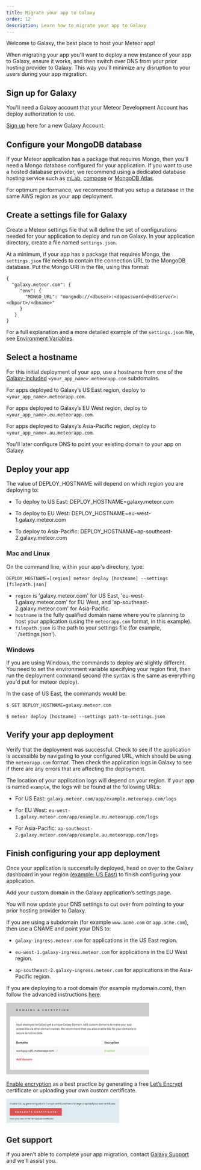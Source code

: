 ```yaml
---
title: Migrate your app to Galaxy
order: 12
description: Learn how to migrate your app to Galaxy
---
```


Welcome to Galaxy, the best place to host your Meteor app!

When migrating your app you'll want to deploy a new instance of your app to Galaxy, ensure it works, and then switch over DNS from your prior hosting provider to Galaxy. This way you'll minimize any disruption to your users during your app migration.

<h2 id="migrate-sign-up">Sign up for Galaxy</h2>
You'll need a Galaxy account that your Meteor Development Account has deploy authorization to use.

[Sign up](https://www.meteor.com/galaxy/signup) here for a new Galaxy Account.

<h2 id="migrate-mongo-configure">Configure your MongoDB database</h2>

If your Meteor application has a package that requires Mongo, then you'll need a Mongo database configured for your application. If you want to use a hosted database provider, we recommend using a dedicated database hosting service such as [mLab](https://www.mlab.com), [compose](https://www.compose.io) or [MongoDB Atlas](https://www.mongodb.com/cloud/atlas).

For optimum performance, we recommend that you setup a database in the same AWS region as your app deployment.

<h2 id="migrate-settings-create">Create a settings file for Galaxy</h2>

Create a Meteor settings file that will define the set of configurations needed for your application to deploy and run on Galaxy. In your application directory, create a file named `settings.json`.

At a minimum, if your app has a package that requires Mongo, the `settings.json` file needs to contain the connection URL to the MongoDB database. Put the Mongo URI in the file, using this format:

```
{
  "galaxy.meteor.com": {
     "env": {
       "MONGO_URL": "mongodb://<dbuser>:<dbpassword>@<dbserver>:<dbport>/<dbname>"
     }
   }
}
```

For a full explanation and a more detailed example of the `settings.json` file, see [Environment Variables](/environment-variables.html).

<h2 id="migrate-select-hostname">Select a hostname</h2>

For this initial deployment of your app, use a hostname from one of the [Galaxy-included](/custom-domains.html#meteorapp-subdomain) `<your_app_name>.meteorapp.com` subdomains.

For apps deployed to Galaxy’s US East region, deploy to `<your_app_name>.meteorapp.com`.

For apps deployed to Galaxy’s EU West region, deploy to `<your_app_name>.eu.meteorapp.com`.

For apps deployed to Galaxy’s Asia-Pacific region, deploy to `<your_app_name>.au.meteorapp.com`.

You'll later configure DNS to point your existing domain to your app on Galaxy.

<h2 id="migrate-deploy-app">Deploy your app</h2>

The value of DEPLOY_HOSTNAME will depend on which region you are deploying to:

- To deploy to US East: DEPLOY_HOSTNAME=galaxy.meteor.com

- To deploy to EU West: DEPLOY_HOSTNAME=eu-west-1.galaxy.meteor.com

- To deploy to Asia-Pacific: DEPLOY_HOSTNAME=ap-southeast-2.galaxy.meteor.com

<h3 id="deploy-mac">Mac and Linux</h3>

On the command line, within your app's directory, type:
```
DEPLOY_HOSTNAME=[region] meteor deploy [hostname] --settings [filepath.json]
```

- `region` is 'galaxy.meteor.com' for US East, 'eu-west-1.galaxy.meteor.com' for EU West, and 'ap-southeast-2.galaxy.meteor.com' for Asia-Pacific.
- `hostname` is the fully qualified domain name where you're planning to host your application (using the `meteorapp.com` format, in this example).
- `filepath.json` is the path to your settings file (for example, './settings.json').

<h3 id="deploy-windows">Windows</h3>

If you are using Windows, the commands to deploy are slightly different. You need to set the environment variable specifying your region first, then run the deployment command second (the syntax is the same as everything you'd put for meteor deploy).

In the case of US East, the commands would be:

```
$ SET DEPLOY_HOSTNAME=galaxy.meteor.com
```
```
$ meteor deploy [hostname] --settings path-to-settings.json
```

<h2 id="migrate-verify-app">Verify your app deployment</h2>

Verify that the deployment was successful. Check to see if the application is accessible by navigating to your configured URL, which should be using the `meteorapp.com`  format. Then check the application logs in Galaxy to see if there are any errors that are affecting the deployment.

The location of your application logs will depend on your region. If your app is named `example`, the logs will be found at the following URLs:

- For US East: `galaxy.meteor.com/app/example.meteorapp.com/logs`

- For EU West: `eu-west-1.galaxy.meteor.com/app/example.eu.meteorapp.com/logs`

- For Asia-Pacific: `ap-southeast-2.galaxy.meteor.com/app/example.au.meteorapp.com/logs`

<h2 id="migrate-configure-app">Finish configuring your app deployment</h2>

Once your application is successfully deployed, head on over to the Galaxy dashboard in your region [(example: US East)](http://galaxy.meteor.com) to finish configuring your application.

Add your custom domain in the Galaxy application’s settings page.

You will now update your DNS settings to cut over from pointing to your prior hosting provider to Galaxy.

If you are using a subdomain (for example `www.acme.com` or `app.acme.com`), then use a CNAME and point your DNS to:

- `galaxy-ingress.meteor.com` for applications in the US East region.

- `eu-west-1.galaxy-ingress.meteor.com` for applications in the EU West region.

- `ap-southeast-2.galaxy-ingress.meteor.com` for applications in the Asia-Pacific region.  

If you are deploying to a root domain (for example mydomain.com), then follow the advanced instructions [here](/dns.html).

<img src="images/email-add-domain.png" style="">

[Enable encryption](/encryption.html) as a best practice by generating a free [Let’s Encrypt](https://letsencrypt.org) certificate or uploading your own custom certificate.

<img src="images/email-enable-ssl.png" style="width: 300px;">

<h2 id="get-support">Get support</h2>

If you aren't able to complete your app migration, contact [Galaxy Support](https://galaxy.meteor.com/support) and we'll assist you.
